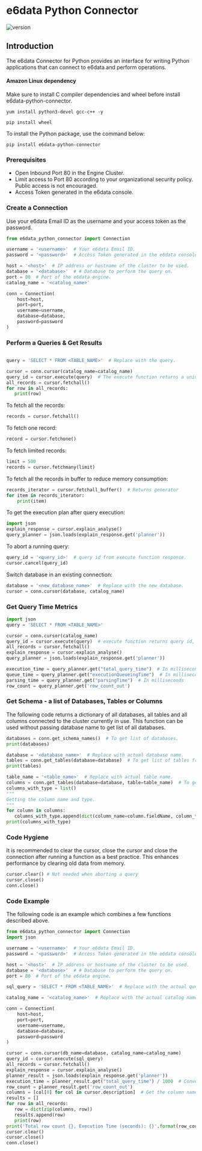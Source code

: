 # e6data Python Connector

![version](https://img.shields.io/badge/version-2.0.0-blue.svg)

## Introduction

The e6data Connector for Python provides an interface for writing Python applications that can connect to e6data and perform operations.

#### Amazon Linux dependency
Make sure to install C compiler dependencies and wheel before install e6data-python-connector.
```shell
yum install python3-devel gcc-c++ -y

pip install wheel
```

To install the Python package, use the command below:
```shell
pip install e6data-python-connector
```
### Prerequisites

* Open Inbound Port 80 in the Engine Cluster.
* Limit access to Port 80 according to your organizational security policy. Public access is not encouraged.
* Access Token generated in the e6data console.

### Create a Connection

Use your e6data Email ID as the username and your access token as the password.

```python
from e6data_python_connector import Connection

username = '<username>'  # Your e6data Email ID.
password = '<password>'  # Access Token generated in the e6data console.

host = '<host>'  # IP address or hostname of the cluster to be used.
database = '<database>'  # # Database to perform the query on.
port = 80  # Port of the e6data engine.
catalog_name = '<catalog_name>'

conn = Connection(
    host=host,
    port=port,
    username=username,
    database=database,
    password=password
)
```

### Perform a Queries & Get Results

```python

query = 'SELECT * FROM <TABLE_NAME>'  # Replace with the query.

cursor = conn.cursor(catalog_name=catalog_name)
query_id = cursor.execute(query)  # The execute function returns a unique query ID, which can be use to abort the query.
all_records = cursor.fetchall()
for row in all_records:
   print(row)
```

To fetch all the records:
```python
records = cursor.fetchall()
```

To fetch one record:
```python
record = cursor.fetchone()
```

To fetch limited records:
```python
limit = 500
records = cursor.fetchmany(limit)
```

To fetch all the records in buffer to reduce memory consumption:
```python
records_iterator = cursor.fetchall_buffer()  # Returns generator
for item in records_iterator:
    print(item)
```

To get the execution plan after query execution:
```python
import json
explain_response = cursor.explain_analyse()
query_planner = json.loads(explain_response.get('planner'))
```

To abort a running query:
```python
query_id = '<query_id>'  # query id from execute function response.
cursor.cancel(query_id)
```

Switch database in an existing connection:
```python
database = '<new_database_name>'  # Replace with the new database.
cursor = conn.cursor(database, catalog_name)
```

### Get Query Time Metrics
```python
import json
query = 'SELECT * FROM <TABLE_NAME>'

cursor = conn.cursor(catalog_name)
query_id = cursor.execute(query)  # execute function returns query id, can be use for aborting the query.
all_records = cursor.fetchall()
explain_response = cursor.explain_analyse()
query_planner = json.loads(explain_response.get('planner'))

execution_time = query_planner.get("total_query_time")  # In milliseconds
queue_time = query_planner.get("executionQueueingTime")  # In milliseconds
parsing_time = query_planner.get("parsingTime")  # In milliseconds
row_count = query_planner.get('row_count_out')
```

### Get Schema - a list of Databases, Tables or Columns
The following code returns a dictionary of all databases, all tables and all columns connected to the cluster currently in use.
This function can be used without passing database name to get list of all databases.

```python
databases = conn.get_schema_names()  # To get list of databases.
print(databases)

database = '<database_name>'  # Replace with actual database name.
tables = conn.get_tables(database=database)  # To get list of tables from a database.
print(tables)

table_name = '<table_name>'  # Replace with actual table name.
columns = conn.get_tables(database=database, table=table_name)  # To get the list of columns from a table.
columns_with_type = list()
"""
Getting the column name and type.
"""
for column in columns:
   columns_with_type.append(dict(column_name=column.fieldName, column_type=column.fieldType))
print(columns_with_type)
```

### Code Hygiene
It is recommended to clear the cursor, close the cursor and close the connection after running a function as a best practice. 
This enhances performance by clearing old data from memory.

```python
cursor.clear() # Not needed when aborting a query
cursor.close()
conn.close()
```

### Code Example
The following code is an example which combines a few functions described above.
```python
from e6data_python_connector import Connection
import json

username = '<username>'  # Your e6data Email ID.
password = '<password>'  # Access Token generated in the e6data console.

host = '<host>'  # IP address or hostname of the cluster to be used.
database = '<database>'  # # Database to perform the query on.
port = 80  # Port of the e6data engine.

sql_query = 'SELECT * FROM <TABLE_NAME>'  # Replace with the actual query.

catalog_name = '<catalog_name>'  # Replace with the actual catalog name.

conn = Connection(
    host=host,
    port=port,
    username=username,
    database=database,
    password=password
)

cursor = conn.cursor(db_name=database, catalog_name=catalog_name)
query_id = cursor.execute(sql_query)
all_records = cursor.fetchall()
explain_response = cursor.explain_analyse()
planner_result = json.loads(explain_response.get('planner'))
execution_time = planner_result.get("total_query_time") / 1000  # Converting into seconds.
row_count = planner_result.get('row_count_out')
columns = [col[0] for col in cursor.description]  # Get the column names and merge them with the results.
results = []
for row in all_records:
   row = dict(zip(columns, row))
   results.append(row)
   print(row)
print('Total row count {}, Execution Time (seconds): {}'.format(row_count, execution_time))
cursor.clear()
cursor.close()
conn.close()
```
